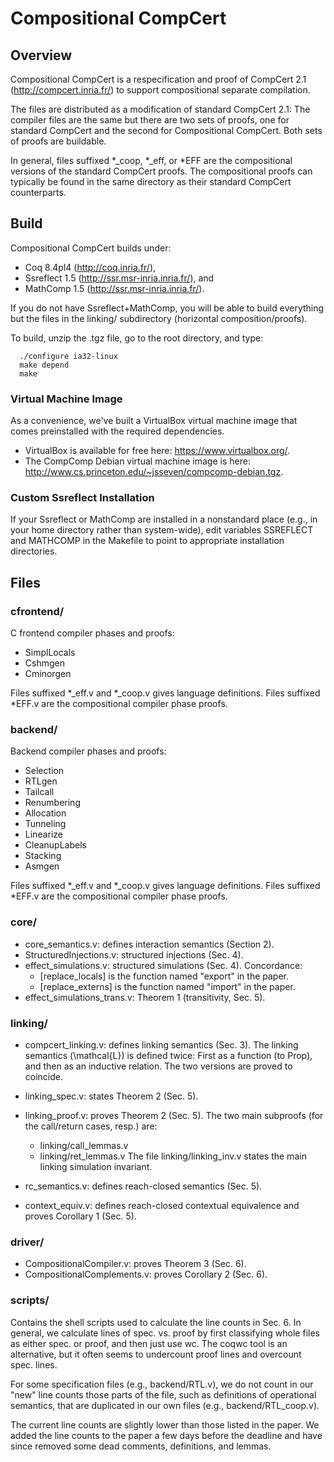 # Compositional CompCert 

## Overview

Compositional CompCert is a respecification and proof of CompCert 2.1
(http://compcert.inria.fr/) to support compositional separate compilation.

The files are distributed as a modification of standard CompCert 2.1: The
compiler files are the same but there are two sets of proofs, one for standard
CompCert and the second for Compositional CompCert.  Both sets of proofs are
buildable.

In general, files suffixed *_coop, *_eff, or *EFF are the compositional versions
of the standard CompCert proofs. The compositional proofs can typically be found
in the same directory as their standard CompCert counterparts.

## Build

Compositional CompCert builds under: 

* Coq 8.4pl4 (http://coq.inria.fr/),
* Ssreflect 1.5 (http://ssr.msr-inria.inria.fr/), and
* MathComp 1.5 (http://ssr.msr-inria.inria.fr/). 

If you do not have Ssreflect+MathComp, you will be able to build everything but
the files in the linking/ subdirectory (horizontal composition/proofs).

To build, unzip the .tgz file, go to the root directory, and type:

```
  ./configure ia32-linux
  make depend
  make
```

### Virtual Machine Image 

As a convenience, we've built a VirtualBox virtual machine image that 
comes preinstalled with the required dependencies. 

* VirtualBox is available for free here: https://www.virtualbox.org/.
* The CompComp Debian virtual machine image is here: 
  http://www.cs.princeton.edu/~jsseven/compcomp-debian.tgz.

### Custom Ssreflect Installation

If your Ssreflect or MathComp are installed in a nonstandard place (e.g., in
your home directory rather than system-wide), edit variables SSREFLECT and
MATHCOMP in the Makefile to point to appropriate installation directories.

## Files

### cfrontend/ 

C frontend compiler phases and proofs: 

  * SimplLocals 
  * Cshmgen
  * Cminorgen 

Files suffixed *_eff.v and *_coop.v gives language definitions. Files suffixed
*EFF.v are the compositional compiler phase proofs.

### backend/ 

Backend compiler phases and proofs: 

  * Selection 
  * RTLgen 
  * Tailcall 
  * Renumbering
  * Allocation 
  * Tunneling 
  * Linearize 
  * CleanupLabels 
  * Stacking
  * Asmgen

Files suffixed *_eff.v and *_coop.v gives language definitions. Files suffixed
*EFF.v are the compositional compiler phase proofs.

### core/

  * core_semantics.v: defines interaction semantics (Section 2).
  * StructuredInjections.v: structured injections (Sec. 4).
  * effect_simulations.v: structured simulations (Sec. 4).
    Concordance: 
    - [replace_locals] is the function named "export" in the paper.
    - [replace_externs] is the function named "import" in the paper.
  * effect_simulations_trans.v: Theorem 1 (transitivity, Sec. 5).
  
### linking/

  * compcert_linking.v: defines linking semantics (Sec. 3).  The linking
    semantics (\mathcal{L}) is defined twice: First as a function (to Prop), and
    then as an inductive relation. The two versions are proved to coincide.

  * linking_spec.v: states Theorem 2 (Sec. 5).
  * linking_proof.v: proves Theorem 2 (Sec. 5). 
    The two main subproofs (for the call/return cases, resp.) are:
    - linking/call_lemmas.v
    - linking/ret_lemmas.v
    The file linking/linking_inv.v states the main linking simulation invariant.
  * rc_semantics.v: defines reach-closed semantics (Sec. 5).
  * context_equiv.v: defines reach-closed contextual equivalence and proves
    Corollary 1 (Sec. 5).

### driver/

  * CompositionalCompiler.v: proves Theorem 3 (Sec. 6).
  * CompositionalComplements.v: proves Corollary 2 (Sec. 6).

### scripts/

  Contains the shell scripts used to calculate the line counts in Sec. 6. In
  general, we calculate lines of spec. vs. proof by first classifying whole
  files as either spec. or proof, and then just use wc. The coqwc tool is an
  alternative, but it often seems to undercount proof lines and overcount
  spec. lines.

  For some specification files (e.g., backend/RTL.v), we do not count in our
  "new" line counts those parts of the file, such as definitions of operational
  semantics, that are duplicated in our own files (e.g., backend/RTL_coop.v).

  The current line counts are slightly lower than those listed in the paper. We
  added the line counts to the paper a few days before the deadline and have
  since removed some dead comments, definitions, and lemmas.

